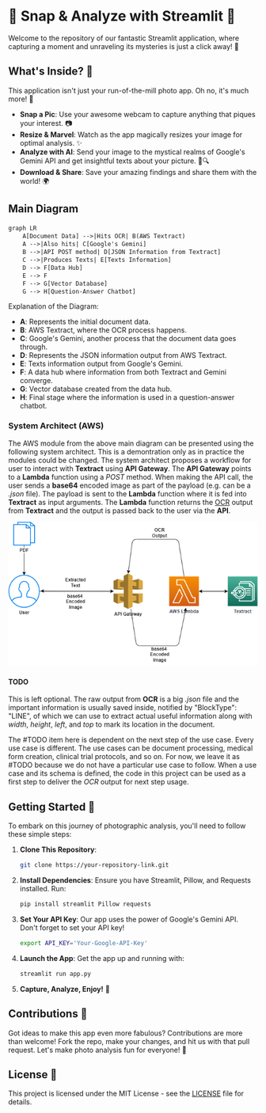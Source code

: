 # 📸 Snap & Analyze with Streamlit 🌟

Welcome to the repository of our fantastic Streamlit application, where capturing a moment and unraveling its mysteries is just a click away! 🚀

## What's Inside? 🎁

This application isn't just your run-of-the-mill photo app. Oh no, it's much more! 🌈

- **Snap a Pic**: Use your awesome webcam to capture anything that piques your interest. 📷
- **Resize & Marvel**: Watch as the app magically resizes your image for optimal analysis. ✨
- **Analyze with AI**: Send your image to the mystical realms of Google's Gemini API and get insightful texts about your picture. 🤖🔍
- **Download & Share**: Save your amazing findings and share them with the world! 🌍

## Main Diagram

```mermaid
graph LR
    A[Document Data] -->|Hits OCR| B(AWS Textract)
    A -->|Also hits| C[Google's Gemini]
    B -->|API POST method| D[JSON Information from Textract]
    C -->|Produces Texts| E[Texts Information]
    D --> F[Data Hub]
    E --> F
    F --> G[Vector Database]
    G --> H[Question-Answer Chatbot]
```

Explanation of the Diagram:
- **A**: Represents the initial document data.
- **B**: AWS Textract, where the OCR process happens.
- **C**: Google's Gemini, another process that the document data goes through.
- **D**: Represents the JSON information output from AWS Textract.
- **E**: Texts information output from Google's Gemini.
- **F**: A data hub where information from both Textract and Gemini converge.
- **G**: Vector database created from the data hub.
- **H**: Final stage where the information is used in a question-answer chatbot.

### System Architect (AWS)

The AWS module from the above main diagram can be presented using the following system architect. This is a demontration only as in practice the modules could be changed. The system architect proposes a workflow for user to interact with **Textract** using **API Gateway**. The **API Gateway** points to a **Lambda** function using a *POST* method. When making the API call, the user sends a **base64** encoded image as part of the payload (e.g. can be a *.json* file). The payload is sent to the **Lambda** function where it is fed into **Textract** as input arguments. The **Lambda** function returns the [OCR](https://en.wikipedia.org/wiki/Optical_character_recognition) output from **Textract** and the output is passed back to the user via the **API**. 

![image](figs/system-architect.png)

#### TODO

This is left optional. The raw output from **OCR** is a big *.json* file and the important information is usually saved inside, notified by "BlockType": "LINE", of which we can use to extract actual useful information along with *width*, *height*, *left*, and *top* to mark its location in the document. 

The #TODO item here is dependent on the next step of the use case. Every use case is different. The use cases can be document processing, medical form creation, clinical trial protocols, and so on. For now, we leave it as #TODO because we do not have a particular use case to follow. When a use case and its schema is defined, the code in this project can be used as a first step to deliver the *OCR* output for next step usage. 

## Getting Started 🚀

To embark on this journey of photographic analysis, you'll need to follow these simple steps:

1. **Clone This Repository**:
    ```bash
    git clone https://your-repository-link.git
    ```

2. **Install Dependencies**:
    Ensure you have Streamlit, Pillow, and Requests installed. Run:
    ```bash
    pip install streamlit Pillow requests
    ```

3. **Set Your API Key**:
    Our app uses the power of Google's Gemini API. Don't forget to set your API key!
    ```bash
    export API_KEY='Your-Google-API-Key'
    ```

4. **Launch the App**:
    Get the app up and running with:
    ```bash
    streamlit run app.py
    ```

5. **Capture, Analyze, Enjoy!** 🎉

## Contributions 🤝

Got ideas to make this app even more fabulous? Contributions are more than welcome! Fork the repo, make your changes, and hit us with that pull request. Let's make photo analysis fun for everyone! 🌟

## License 📜

This project is licensed under the MIT License - see the [LICENSE](LICENSE) file for details.